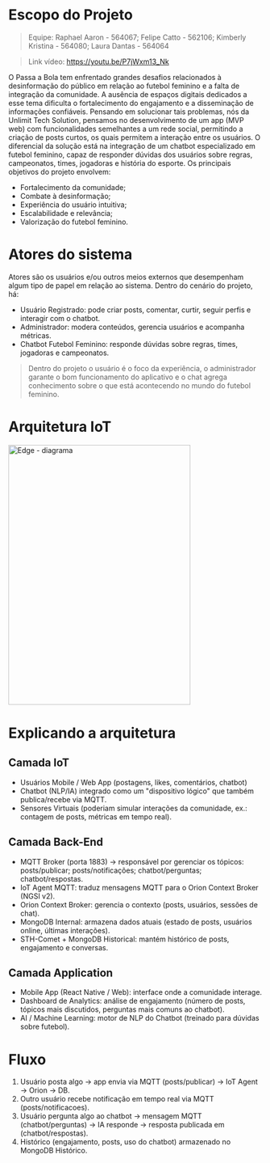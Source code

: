 # Escopo do Projeto
>Equipe: Raphael Aaron - 564067; Felipe Catto - 562106; Kimberly Kristina - 564080; Laura Dantas - 564064

>Link vídeo: https://youtu.be/P7jWxm13_Nk

O Passa a Bola tem enfrentado grandes desafios relacionados à desinformação do público em relação ao futebol feminino e a falta de integração da comunidade. A ausência de espaços digitais dedicados a esse tema dificulta o fortalecimento do engajamento e a disseminação de informações confiáveis.
Pensando em solucionar tais problemas, nós da Unlimit Tech Solution, pensamos no desenvolvimento de um app (MVP web) com funcionalidades semelhantes a um rede social, permitindo a criação de posts curtos, os quais permitem a interação entre os usuários. O diferencial da solução está na integração de um chatbot especializado em futebol feminino, capaz de responder dúvidas dos usuários sobre regras, campeonatos, times, jogadoras e história do esporte.
Os principais objetivos do projeto envolvem:
- Fortalecimento da comunidade;
- Combate à desinformação;
- Experiência do usuário intuitiva;
- Escalabilidade e relevância;
- Valorização do futebol feminino.

# Atores do sistema
Atores são os usuários e/ou outros meios externos que desempenham algum tipo de papel em relação ao sistema. Dentro do cenário do projeto, há:
- Usuário Registrado: pode criar posts, comentar, curtir, seguir perfis e interagir com o chatbot.
- Administrador: modera conteúdos, gerencia usuários e acompanha métricas.
- Chatbot Futebol Feminino: responde dúvidas sobre regras, times, jogadoras e campeonatos.

> Dentro do projeto o usuário é o foco da experiência, o administrador garante o bom funcionamento do aplicativo e o chat agrega conhecimento sobre o que está acontecendo no mundo do futebol feminino.

# Arquitetura IoT
<img width="361" height="514" alt="Edge - diagrama" src="https://github.com/user-attachments/assets/8168980d-a44c-44e6-a7f4-ed9d2a6285eb" />

# Explicando a arquitetura 
## Camada IoT
- Usuários Mobile / Web App (postagens, likes, comentários, chatbot)
- Chatbot (NLP/IA) integrado como um "dispositivo lógico" que também publica/recebe via MQTT.
- Sensores Virtuais (poderiam simular interações da comunidade, ex.: contagem de posts, métricas em tempo real).

## Camada Back-End
- MQTT Broker (porta 1883) → responsável por gerenciar os tópicos: posts/publicar; posts/notificações; chatbot/perguntas; chatbot/respostas.
- IoT Agent MQTT: traduz mensagens MQTT para o Orion Context Broker (NGSI v2).
- Orion Context Broker: gerencia o contexto (posts, usuários, sessões de chat).
- MongoDB Internal: armazena dados atuais (estado de posts, usuários online, últimas interações).
- STH-Comet + MongoDB Historical: mantém histórico de posts, engajamento e conversas.

## Camada Application
- Mobile App (React Native / Web): interface onde a comunidade interage.
- Dashboard de Analytics: análise de engajamento (número de posts, tópicos mais discutidos, perguntas mais comuns ao chatbot).
- AI / Machine Learning: motor de NLP do Chatbot (treinado para dúvidas sobre futebol).

# Fluxo 
1. Usuário posta algo → app envia via MQTT (posts/publicar) → IoT Agent → Orion → DB.
2. Outro usuário recebe notificação em tempo real via MQTT (posts/notificacoes).
3. Usuário pergunta algo ao chatbot → mensagem MQTT (chatbot/perguntas) → IA responde → resposta publicada em (chatbot/respostas).
4. Histórico (engajamento, posts, uso do chatbot) armazenado no MongoDB Histórico.
